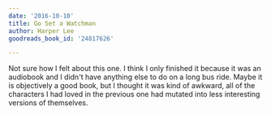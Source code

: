 ```yaml
---
date: '2016-10-10'
title: Go Set a Watchman
author: Harper Lee
goodreads_book_id: '24817626'

---
```

Not sure how I felt about this one. I think I only finished it because it was an audiobook and I didn't have anything else to do on a long bus ride. Maybe it is objectively a good book, but I thought it was kind of awkward, all of the characters I had loved in the previous one had mutated into less interesting versions of themselves.

